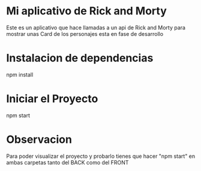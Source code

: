 # Mi aplicativo de Rick and Morty

Este es un aplicativo que hace llamadas a un api de Rick and Morty para mostrar unas Card de los personajes esta en fase de desarrollo

# Instalacion de dependencias

npm install

# Iniciar el Proyecto

npm start

# Observacion

Para poder visualizar el proyecto y probarlo tienes que hacer "npm start" en ambas carpetas tanto del BACK como del FRONT
